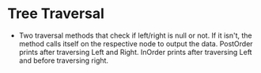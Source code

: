 # Tree Traversal
- Two traversal methods that check if left/right is null or not. If it isn't, the method calls itself on the respective node to output the data. PostOrder prints after traversing Left and Right. InOrder prints after traversing Left and before traversing right.